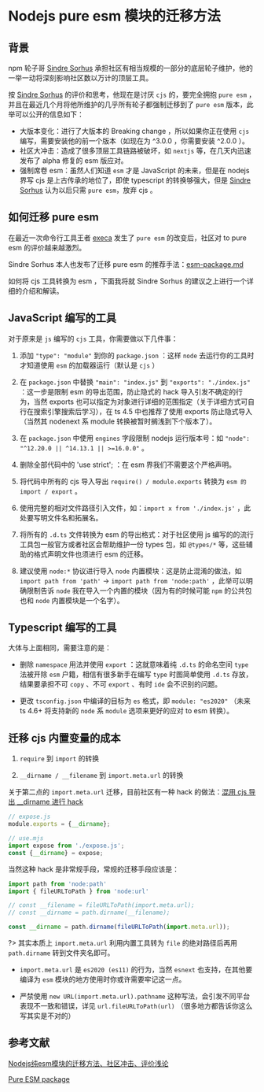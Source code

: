 # Nodejs pure esm 模块的迁移方法

## 背景

npm 轮子哥 [Sindre Sorhus](https://github.com/sindresorhus) 承担社区有相当规模的一部分的底层轮子维护，他的一举一动将深刻影响社区数以万计的顶层工具。

按 [Sindre Sorhus](https://github.com/sindresorhus) 的评价和思考，他现在是讨厌 `cjs` 的，要完全拥抱 `pure esm` ，并且在最近几个月将他所维护的几乎所有轮子都强制迁移到了 `pure esm` 版本，此举可以公开的信息如下：

- 大版本变化：进行了大版本的 Breaking change ，所以如果你正在使用 `cjs` 编写，需要安装他的前一个版本（如现在为 ^3.0.0 ，你需要安装 ^2.0.0 ）。
- 社区大冲击：造成了很多顶层工具链路被破坏，如 `nextjs` 等，在几天内迅速发布了 alpha 修复的 esm 版应对。
- 强制席卷 esm：虽然人们知道 `esm` 才是 JavaScript 的未来，但是在 nodejs 界写 cjs 是上古传承的地位了，即使 typescript 的转换够强大，但是 [Sindre Sorhus](https://github.com/sindresorhus) 认为以后只需 `pure esm`，放弃 cjs 。

## 如何迁移 pure esm

在最近一次命令行工具王者 [execa](https://www.npmjs.com/package/execa) 发生了 `pure esm` 的改变后，社区对 to pure esm 的评价越来越激烈。

Sindre Sorhus 本人也发布了迁移 pure esm 的推荐手法：[esm-package.md](https://gist.github.com/sindresorhus/a39789f98801d908bbc7ff3ecc99d99c)

如何将 cjs 工具转换为 esm ，下面我将就 Sindre Sorhus 的建议之上进行一个详细的介绍和解读。

## JavaScript 编写的工具

对于原来是 `js` 编写的 `cjs` 工具，你需要做以下几件事：

1. 添加 `"type": "module"` 到你的 `package.json` ：这样 `node` 去运行你的工具时才知道使用 `esm` 的加载器运行（默认是 `cjs` ）

2. 在 `package.json` 中替换 `"main": "index.js"` 到 `"exports": "./index.js"` ：这一步是限制 esm 的导出范围，防止隐式的 hack 导入引发不确定的行为，当然 exports 也可以指定为对象进行详细的范围指定（关于详细方式可自行在搜索引擎搜索后学习），在 ts 4.5 中也推荐了使用 exports 防止隐式导入（当然其 nodenext 系 module 转换被暂时搁浅到下个版本了）。

3. 在 `package.json` 中使用 `engines` 字段限制 nodejs 运行版本号：如 `"node": "^12.20.0 || ^14.13.1 || >=16.0.0"` 。

4. 删除全部代码中的 'use strict'; ：在 esm 界我们不需要这个严格声明。

5. 将代码中所有的 cjs 导入导出 `require() / module.exports` 转换为 `esm 的 import / export` 。

6. 使用完整的相对文件路径引入文件，如：`import x from './index.js'` ，此处要写明文件名和拓展名。

7. 将所有的 `.d.ts` 文件转换为 esm 的导出格式：对于社区使用 js 编写的的流行工具包一般官方或者社区会帮助维护一份 types 包，如 `@types/*` 等，这些辅助的格式声明文件也须进行 esm 的迁移。

8. 建议使用 `node:*` 协议进行导入 `node` 内置模块：这是防止混淆的做法，如 `import path from 'path'` → `import path from 'node:path'` ，此举可以明确限制告诉 `node` 我在导入一个内置的模块（因为有的时候可能 `npm` 的公共包也和 `node` 内置模块是一个名字）。

## Typescript 编写的工具

大体与上面相同，需要注意的是：

- 删除 `namespace` 用法并使用 `export` ：这就意味着纯 `.d.ts` 的命名空间 `type` 法被开除 `esm` 户籍，相信有很多新手在编写 `type` 时图简单使用 `.d.ts` 存放，结果要承担不可 `copy` 、不可 `export` 、有时 `ide` 会不识别的问题。

- 更改 `tsconfig.json` 中编译的目标为 `es` 格式，即 `module: "es2020"` （未来 ts 4.6+ 将支持新的 `node` 系 `module` 选项来更好的应对 to esm 转换）。

## 迁移 cjs 内置变量的成本

1. `require` 到 `import` 的转换

2. `__dirname / __filename` 到 `import.meta.url` 的转换

关于第二点的 `import.meta.url` 迁移，目前社区有一种 hack 的做法：[混用 cjs 导出 __dirname 进行 hack](https://github.com/nodejs/node-eps/blob/master/002-es-modules.md#4512-getting-cjs-variables-workaround)

``` js
// expose.js
module.exports = {__dirname};
```

``` js
// use.mjs
import expose from './expose.js';
const {__dirname} = expose;
```

当然这种 hack 是非常规手段，常规的迁移手段应该是：

``` js
import path from 'node:path'
import { fileURLToPath } from 'node:url'

// const __filename = fileURLToPath(import.meta.url);
// const __dirname = path.dirname(__filename);

const __dirname = path.dirname(fileURLToPath(import.meta.url));
```

?> 其实本质上 `import.meta.url` 利用内置工具转为 `file` 的绝对路径后再用 `path.dirname` 转到文件夹名即可。

- `import.meta.url` 是 `es2020 (es11)` 的行为，当然 `esnext` 也支持，在其他要编译为 `esm` 模块的地方使用时你或许需要牢记这一点。

- 严禁使用 `new URL(import.meta.url).pathname` 这种写法，会引发不同平台表现不一致和错误，详见 `url.fileURLToPath(url)` （很多地方都告诉你这么写其实是不对的）

## 参考文献

[Nodejs纯esm模块的迁移方法、社区冲击、评价浅论](https://blog.csdn.net/qq_21567385/article/details/121440227)

[Pure ESM package](https://gist.github.com/sindresorhus/a39789f98801d908bbc7ff3ecc99d99c)
